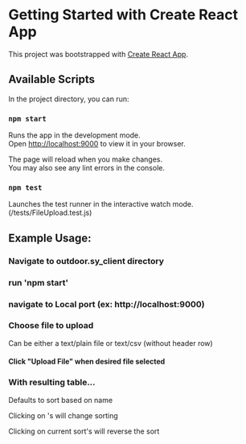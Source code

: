 # Getting Started with Create React App

This project was bootstrapped with [Create React App](https://github.com/facebook/create-react-app).

## Available Scripts

In the project directory, you can run:

### `npm start`

Runs the app in the development mode.\
Open [http://localhost:9000](http://localhost:9000) to view it in your browser.

The page will reload when you make changes.\
You may also see any lint errors in the console.

### `npm test`

Launches the test runner in the interactive watch mode.\
(/tests/FileUpload.test.js)

## Example Usage:

### Navigate to outdoor.sy_client directory

### run 'npm start'

### navigate to Local port (ex: http://localhost:9000)

### Choose file to upload
Can be either a text/plain file or text/csv (without header row)

#### Click "Upload File" when desired file selected

### With resulting table...

Defaults to sort based on name

Clicking on <th>'s will change sorting

Clicking on current sort's <th> will reverse the sort